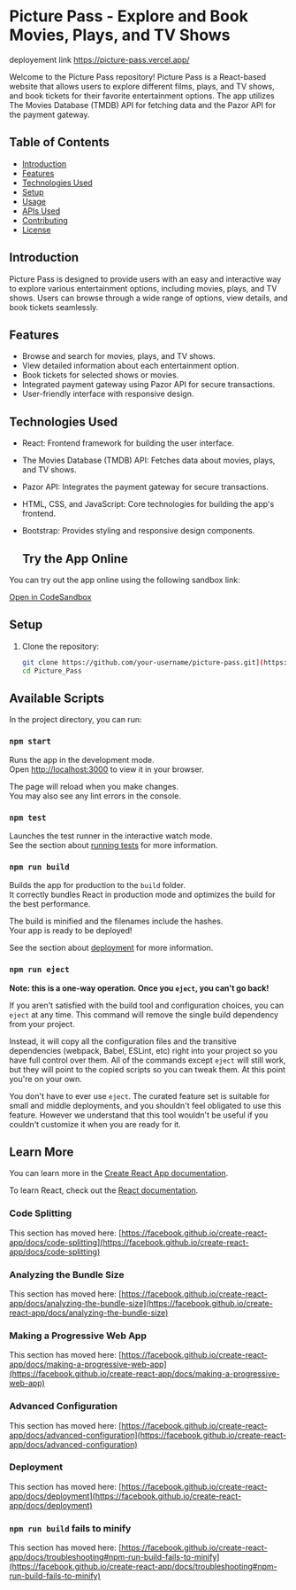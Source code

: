 # Picture Pass - Explore and Book Movies, Plays, and TV Shows
deployement link
https://picture-pass.vercel.app/

Welcome to the Picture Pass repository! Picture Pass is a React-based website that allows users to explore different films, plays, and TV shows, and book tickets for their favorite entertainment options. The app utilizes The Movies Database (TMDB) API for fetching data and the Pazor API for the payment gateway.

## Table of Contents

- [Introduction](#introduction)
- [Features](#features)
- [Technologies Used](#technologies-used)
- [Setup](#setup)
- [Usage](#usage)
- [APIs Used](#apis-used)
- [Contributing](#contributing)
- [License](#license)

## Introduction

Picture Pass is designed to provide users with an easy and interactive way to explore various entertainment options, including movies, plays, and TV shows. Users can browse through a wide range of options, view details, and book tickets seamlessly.

## Features

- Browse and search for movies, plays, and TV shows.
- View detailed information about each entertainment option.
- Book tickets for selected shows or movies.
- Integrated payment gateway using Pazor API for secure transactions.
- User-friendly interface with responsive design.

## Technologies Used

- React: Frontend framework for building the user interface.
- The Movies Database (TMDB) API: Fetches data about movies, plays, and TV shows.
- Pazor API: Integrates the payment gateway for secure transactions.
- HTML, CSS, and JavaScript: Core technologies for building the app's frontend.
- Bootstrap: Provides styling and responsive design components.

  ## Try the App Online

You can try out the app online using the following sandbox link:

[Open in CodeSandbox](https://codesandbox.io/p/github/Bhavneet-joshi/Picture_Pass/main?workspaceId=2e1811f6-a8a6-44f2-b499-da77162c91f9)


## Setup

1. Clone the repository:

   ```sh
   git clone https://github.com/your-username/picture-pass.git](https://github.com/Bhavneet-joshi/Picture_Pass.git
   cd Picture_Pass

## Available Scripts

In the project directory, you can run:

### `npm start`

Runs the app in the development mode.\
Open [http://localhost:3000](http://localhost:3000) to view it in your browser.

The page will reload when you make changes.\
You may also see any lint errors in the console.

### `npm test`

Launches the test runner in the interactive watch mode.\
See the section about [running tests](https://facebook.github.io/create-react-app/docs/running-tests) for more information.

### `npm run build`

Builds the app for production to the `build` folder.\
It correctly bundles React in production mode and optimizes the build for the best performance.

The build is minified and the filenames include the hashes.\
Your app is ready to be deployed!

See the section about [deployment](https://facebook.github.io/create-react-app/docs/deployment) for more information.

### `npm run eject`

**Note: this is a one-way operation. Once you `eject`, you can't go back!**

If you aren't satisfied with the build tool and configuration choices, you can `eject` at any time. This command will remove the single build dependency from your project.

Instead, it will copy all the configuration files and the transitive dependencies (webpack, Babel, ESLint, etc) right into your project so you have full control over them. All of the commands except `eject` will still work, but they will point to the copied scripts so you can tweak them. At this point you're on your own.

You don't have to ever use `eject`. The curated feature set is suitable for small and middle deployments, and you shouldn't feel obligated to use this feature. However we understand that this tool wouldn't be useful if you couldn't customize it when you are ready for it.

## Learn More

You can learn more in the [Create React App documentation](https://facebook.github.io/create-react-app/docs/getting-started).

To learn React, check out the [React documentation](https://reactjs.org/).

### Code Splitting

This section has moved here: [https://facebook.github.io/create-react-app/docs/code-splitting](https://facebook.github.io/create-react-app/docs/code-splitting)

### Analyzing the Bundle Size

This section has moved here: [https://facebook.github.io/create-react-app/docs/analyzing-the-bundle-size](https://facebook.github.io/create-react-app/docs/analyzing-the-bundle-size)

### Making a Progressive Web App

This section has moved here: [https://facebook.github.io/create-react-app/docs/making-a-progressive-web-app](https://facebook.github.io/create-react-app/docs/making-a-progressive-web-app)

### Advanced Configuration

This section has moved here: [https://facebook.github.io/create-react-app/docs/advanced-configuration](https://facebook.github.io/create-react-app/docs/advanced-configuration)

### Deployment

This section has moved here: [https://facebook.github.io/create-react-app/docs/deployment](https://facebook.github.io/create-react-app/docs/deployment)

### `npm run build` fails to minify

This section has moved here: [https://facebook.github.io/create-react-app/docs/troubleshooting#npm-run-build-fails-to-minify](https://facebook.github.io/create-react-app/docs/troubleshooting#npm-run-build-fails-to-minify)
